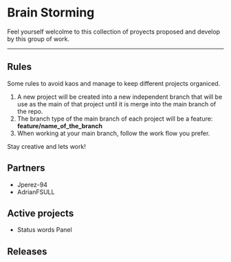 # Brain Storming

Feel yourself welcolme to this collection of proyects proposed and develop by this group of work.

---

## Rules

Some rules to avoid kaos and manage to keep different projects organiced.

1. A new project will be created into a new independent branch that will be use as the main of that project until it is merge into the main branch of the repo.
2. The branch type of the main branch of each project will be a feature: **feature/name_of_the_branch**
3. When working at your main branch, follow the work flow you prefer.

Stay creative and lets work!

## Partners

- Jperez-94
- AdrianFSULL

## Active projects

- Status words Panel

## Releases


